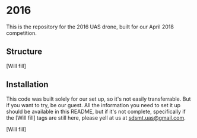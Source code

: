 # 2016
This is the repository for the 2016 UAS drone, built for our April 2018 competition.

## Structure
[Will fill]

## Installation
This code was built solely for our set up, so it's not easily transferrable. But if you want to try, be our guest. All the information you need to set it up should be available in this README, but if it's not complete, specifically if the [Will fill] tags are still here, please yell at us at sdsmt.uas@gmail.com. 

[Will fill]
